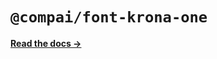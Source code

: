 # `@compai/font-krona-one`

[**Read the docs &rarr;**](https://components.ai/docs/typefaces/krona-one)
